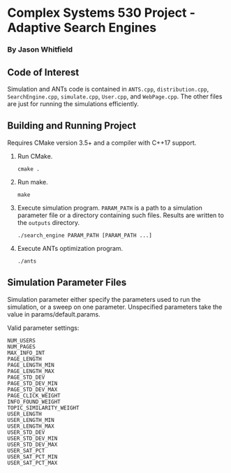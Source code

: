 # Complex Systems 530 Project - Adaptive Search Engines
### By Jason Whitfield

## Code of Interest
Simulation and ANTs code is contained in `ANTS.cpp`, `distribution.cpp`, `SearchEngine.cpp`, `simulate.cpp`, `User.cpp`, and `WebPage.cpp`. The other files are just for running the simulations efficiently.

## Building and Running Project
Requires CMake version 3.5+ and a compiler with C++17 support.

1. Run CMake.

   `cmake .`

2. Run make.

   `make`

3. Execute simulation program. `PARAM_PATH` is a path to a simulation parameter file or a directory containing such files. Results are written to the `outputs` directory.

   `./search_engine PARAM_PATH [PARAM_PATH ...]`

4. Execute ANTs optimization program.

   `./ants`

## Simulation Parameter Files
Simulation parameter either specify the parameters used to run the simulation, or a sweep on one parameter. Unspecified parameters take the value in params/default.params.

Valid parameter settings:
```
NUM_USERS
NUM_PAGES
MAX_INFO_INT
PAGE_LENGTH
PAGE_LENGTH_MIN
PAGE_LENGTH_MAX
PAGE_STD_DEV
PAGE_STD_DEV_MIN
PAGE_STD_DEV_MAX
PAGE_CLICK_WEIGHT
INFO_FOUND_WEIGHT
TOPIC_SIMILARITY_WEIGHT
USER_LENGTH
USER_LENGTH_MIN
USER_LENGTH_MAX
USER_STD_DEV
USER_STD_DEV_MIN
USER_STD_DEV_MAX
USER_SAT_PCT
USER_SAT_PCT_MIN
USER_SAT_PCT_MAX
```
